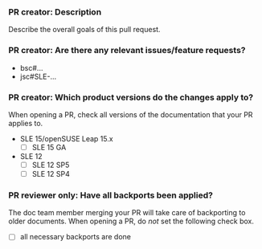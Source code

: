 ### PR creator: Description

Describe the overall goals of this pull request.

### PR creator: Are there any relevant issues/feature requests?

* bsc#...
* jsc#SLE-...

### PR creator: Which product versions do the changes apply to?

When opening a PR, check all versions of the documentation that your PR applies to.

- SLE 15/openSUSE Leap 15.x
  - [ ] SLE 15 GA
- SLE 12
  - [ ] SLE 12 SP5
  - [ ] SLE 12 SP4

### PR reviewer only: Have all backports been applied?

The doc team member merging your PR will take care of backporting to older documents.
When opening a PR, do *not* set the following check box.

- [ ] all necessary backports are done
